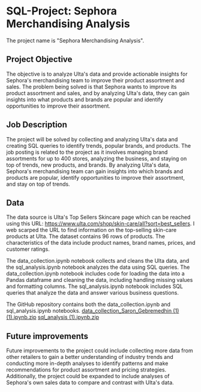 # SQL-Project: Sephora Merchandising Analysis
The project name is "Sephora Merchandising Analysis". 
## Project Objective
The objective is to analyze Ulta's data and provide actionable insights for Sephora's merchandising team to 
improve their product assortment and sales. The problem being solved is that Sephora wants to improve its product 
assortment and sales, and by analyzing Ulta's data, they can gain insights into what products and brands are popular
and identify opportunities to improve their assortment.
## Job Description
The project will be solved by collecting and analyzing Ulta's data and creating SQL queries to identify 
trends, popular brands, and products. The job posting is related to the project as it involves managing 
brand assortments for up to 400 stores, analyzing the business, and staying on top of trends, new products, and brands. 
By analyzing Ulta's data, Sephora's merchandising team can gain insights into which brands and products are popular, identify 
opportunities to improve their assortment, and stay on top of trends.
## Data
The data source is Ulta's Top Sellers Skincare page which can be reached using this URL: https://www.ulta.com/shop/skin-care/all?sort=best_sellers. 
I web scarped the URL to find information on the top-selling skin-care products at Ulta. The dataset contains 96 rows of products. 
The characteristics of the data include product names, brand names, prices, and customer ratings.

The data_collection.ipynb notebook collects and cleans the Ulta data, and the sql_analysis.ipynb notebook analyzes the data using SQL queries. 
The data_collection.ipynb notebook includes code for loading the data into a Pandas dataframe and cleaning the data, including handling missing values and formatting columns. 
The sql_analysis.ipynb notebook includes SQL queries that analyze the data and answer various business questions.

The GitHub repository contains both the data_collection.ipynb and sql_analysis.ipynb notebooks.
[data_collection_Saron_Gebremedhin (1) (1).ipynb.zip](https://github.com/SaronGebremedhin/SQL-Project/files/11398152/data_collection_Saron_Gebremedhin.1.1.ipynb.zip)
[sql_analysis (1).ipynb.zip](https://github.com/SaronGebremedhin/SQL-Project/files/11398153/sql_analysis.1.ipynb.zip)
## Future improvements
Future improvements to the project could include collecting more data from other retailers to gain a better understanding of industry trends and 
conducting more in-depth analyses to identify patterns and make recommendations for product assortment and pricing strategies. 
Additionally, the project could be expanded to include analyses of Sephora's own sales data to compare and contrast with Ulta's data.
